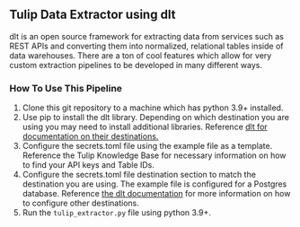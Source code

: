 ## Tulip Data Extractor using dlt

dlt is an open source framework for extracting data from services such as REST APIs and converting them into normalized, relational tables inside of data warehouses. There are a ton of cool features which allow for very custom extraction pipelines to be developed in many different ways.

### How To Use This Pipeline

1. Clone this git repository to a machine which has python 3.9+ installed.
2. Use pip to install the dlt library. Depending on which destination you are using you may need to install additional libraries. Reference [dlt for documentation on their destinations.](https://dlthub.com/docs/dlt-ecosystem/destinations/)
3. Configure the secrets.toml file using the example file as a template. Reference the Tulip Knowledge Base for necessary information on how to find your API keys and Table IDs.
4. Configure the secrets.toml file destination section to match the destination you are using. The example file is configured for a Postgres database. Reference [the dlt documentation](https://dlthub.com/docs/dlt-ecosystem/destinations/) for more information on how to configure other destinations.
5. Run the `tulip_extractor.py` file using python 3.9+.
